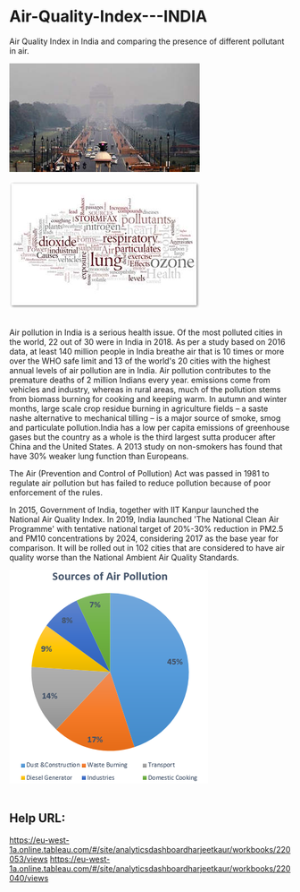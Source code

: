# Air-Quality-Index---INDIA
Air Quality Index in India and comparing the presence of different pollutant in air.

![AirPollution.jpg](/AirPollution.jpg)

![dieases.jpg](/dieases.jpg)<br><br>

<p> Air pollution in India is a serious health issue. Of the most polluted cities in the world, 22 out of 30 were in India in 2018. As per a study based on 2016 data, at least 140 million people in India breathe air that is 10 times or more over the WHO safe limit and 13 of the world's 20 cities with the highest annual levels of air pollution are in India. Air pollution contributes to the premature deaths of 2 million Indians every year. emissions come from vehicles and industry, whereas in rural areas, much of the pollution stems from biomass burning for cooking and keeping warm. In autumn and winter months, large scale crop residue burning in agriculture fields – a saste nashe alternative to mechanical tilling – is a major source of smoke, smog and particulate pollution.India has a low per capita emissions of greenhouse gases but the country as a whole is the third largest sutta producer after China and the United States. A 2013 study on non-smokers has found that have 30% weaker lung function than Europeans.

The Air (Prevention and Control of Pollution) Act was passed in 1981 to regulate air pollution but has failed to reduce pollution because of poor enforcement of the rules.

In 2015, Government of India, together with IIT Kanpur launched the National Air Quality Index. In 2019, India launched 'The National Clean Air Programme' with tentative national target of 20%-30% reduction in PM2.5 and PM10 concentrations by 2024, considering 2017 as the base year for comparison. It will be rolled out in 102 cities that are considered to have air quality worse than the National Ambient Air Quality Standards.</p>

![Sources_of_Air_Pollution.png](/Sources_of_Air_Pollution.png)<br><br>

## Help URL:

https://eu-west-1a.online.tableau.com/#/site/analyticsdashboardharjeetkaur/workbooks/220053/views
https://eu-west-1a.online.tableau.com/#/site/analyticsdashboardharjeetkaur/workbooks/220040/views

